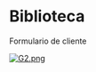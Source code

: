 # Biblioteca
Formulario de cliente

[![G2.png](https://i.postimg.cc/9FFjCqZt/G2.png)](https://postimg.cc/V5ThFv7d)
